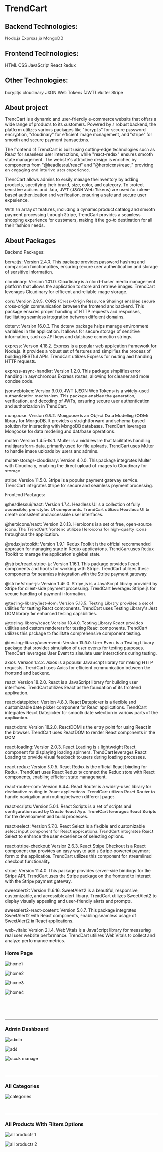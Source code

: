 # TrendCart

## Backend Technologies:
Node.js
Express.js
MongoDB
## Frontend Technologies:
HTML
CSS
JavaScript
React
Redux
## Other Technologies:
bcryptjs
cloudinary
JSON Web Tokens (JWT)
Multer
Stripe

## About project
TrendCart is a dynamic and user-friendly e-commerce website that offers a wide range of products to its customers. Powered by a robust backend, the platform utilizes various packages like "bcryptjs" for secure password encryption, "cloudinary" for efficient image management, and "stripe" for smooth and secure payment transactions.

The frontend of TrendCart is built using cutting-edge technologies such as React for seamless user interactions, while "react-redux" ensures smooth state management. The website's attractive design is enriched by components from "@headlessui/react" and "@heroicons/react," providing an engaging and intuitive user experience.

TrendCart allows admins to easily manage the inventory by adding products, specifying their brand, size, color, and category. To protect sensitive actions and data, JWT (JSON Web Tokens) are used for token-based authentication and verification, ensuring a safe and secure user experience.

With an array of features, including a dynamic product catalog and smooth payment processing through Stripe, TrendCart provides a seamless shopping experience for customers, making it the go-to destination for all their fashion needs.

## About Packages 
Backend Packages:

bcryptjs: Version 2.4.3. This package provides password hashing and comparison functionalities, ensuring secure user authentication and storage of sensitive information.

cloudinary: Version 1.31.0. Cloudinary is a cloud-based media management platform that allows the application to store and retrieve images. TrendCart leverages Cloudinary for efficient and reliable image storage.

cors: Version 2.8.5. CORS (Cross-Origin Resource Sharing) enables secure cross-origin communication between the frontend and backend. This package ensures proper handling of HTTP requests and responses, facilitating seamless integration between different domains.

dotenv: Version 16.0.3. The dotenv package helps manage environment variables in the application. It allows for secure storage of sensitive information, such as API keys and database connection strings.

express: Version 4.18.2. Express is a popular web application framework for Node.js. It provides a robust set of features and simplifies the process of building RESTful APIs. TrendCart utilizes Express for routing and handling HTTP requests.

express-async-handler: Version 1.2.0. This package simplifies error handling in asynchronous Express routes, allowing for cleaner and more concise code.

jsonwebtoken: Version 9.0.0. JWT (JSON Web Tokens) is a widely-used authentication mechanism. This package enables the generation, verification, and decoding of JWTs, ensuring secure user authentication and authorization in TrendCart.

mongoose: Version 6.8.2. Mongoose is an Object Data Modeling (ODM) library for MongoDB. It provides a straightforward and schema-based solution for interacting with MongoDB databases. TrendCart leverages Mongoose for data modeling and database operations.

multer: Version 1.4.5-lts.1. Multer is a middleware that facilitates handling multipart/form-data, primarily used for file uploads. TrendCart uses Multer to handle image uploads by users and admins.

multer-storage-cloudinary: Version 4.0.0. This package integrates Multer with Cloudinary, enabling the direct upload of images to Cloudinary for storage.

stripe: Version 11.5.0. Stripe is a popular payment gateway service. TrendCart integrates Stripe for secure and seamless payment processing.

Frontend Packages:

@headlessui/react: Version 1.7.4. Headless UI is a collection of fully accessible, pre-styled UI components. TrendCart utilizes Headless UI to create consistent and accessible user interfaces.

@heroicons/react: Version 2.0.13. Heroicons is a set of free, open-source icons. The TrendCart frontend utilizes Heroicons for high-quality icons throughout the application.

@reduxjs/toolkit: Version 1.9.1. Redux Toolkit is the official recommended approach for managing state in Redux applications. TrendCart uses Redux Toolkit to manage the application's global state.

@stripe/react-stripe-js: Version 1.16.1. This package provides React components and hooks for working with Stripe. TrendCart utilizes these components for seamless integration with the Stripe payment gateway.

@stripe/stripe-js: Version 1.46.0. Stripe.js is a JavaScript library provided by Stripe for client-side payment processing. TrendCart leverages Stripe.js for secure handling of payment information.

@testing-library/jest-dom: Version 5.16.5. Testing Library provides a set of utilities for testing React components. TrendCart uses Testing Library's Jest DOM library for enhanced testing capabilities.

@testing-library/react: Version 13.4.0. Testing Library React provides utilities and custom renderers for testing React components. TrendCart utilizes this package to facilitate comprehensive component testing.

@testing-library/user-event: Version 13.5.0. User Event is a Testing Library package that provides simulation of user events for testing purposes. TrendCart leverages User Event to simulate user interactions during testing.

axios: Version 1.2.2. Axios is a popular JavaScript library for making HTTP requests. TrendCart uses Axios for efficient communication between the frontend and backend.

react: Version 18.2.0. React is a JavaScript library for building user interfaces. TrendCart utilizes React as the foundation of its frontend application.

react-datepicker: Version 4.8.0. React Datepicker is a flexible and customizable date picker component for React applications. TrendCart integrates React Datepicker for smooth date selection in various parts of the application.

react-dom: Version 18.2.0. ReactDOM is the entry point for using React in the browser. TrendCart uses ReactDOM to render React components in the DOM.

react-loading: Version 2.0.3. React Loading is a lightweight React component for displaying loading spinners. TrendCart leverages React Loading to provide visual feedback to users during loading processes.

react-redux: Version 8.0.5. React Redux is the official React binding for Redux. TrendCart uses React Redux to connect the Redux store with React components, enabling efficient state management.

react-router-dom: Version 6.4.4. React Router is a widely-used library for declarative routing in React applications. TrendCart utilizes React Router to handle navigation and routing between different pages.

react-scripts: Version 5.0.1. React Scripts is a set of scripts and configuration used by Create React App. TrendCart leverages React Scripts for the development and build processes.

react-select: Version 5.7.0. React Select is a flexible and customizable select input component for React applications. TrendCart integrates React Select to enhance the user experience of selecting options.

react-stripe-checkout: Version 2.6.3. React Stripe Checkout is a React component that provides an easy way to add a Stripe-powered payment form to the application. TrendCart utilizes this component for streamlined checkout functionality.

stripe: Version 11.4.0. This package provides server-side bindings for the Stripe API. TrendCart uses the Stripe package on the frontend to interact with the Stripe payment gateway.

sweetalert2: Version 11.6.16. SweetAlert2 is a beautiful, responsive, customizable, and accessible alert library. TrendCart utilizes SweetAlert2 to display visually appealing and user-friendly alerts and prompts.

sweetalert2-react-content: Version 5.0.7. This package integrates SweetAlert2 with React components, enabling seamless usage of SweetAlert2 in React applications.

web-vitals: Version 2.1.4. Web Vitals is a JavaScript library for measuring real user website performance. TrendCart utilizes Web Vitals to collect and analyze performance metrics.

### Home Page
![home1](https://github.com/pavankumar130/TrendCart/assets/122618703/9eb0f4bc-2a9f-4869-b771-2c3472a9cc9a)

![home2](https://github.com/pavankumar130/TrendCart/assets/122618703/6443ae05-003e-4f03-b767-9784b12c2f76)

![home3](https://github.com/pavankumar130/TrendCart/assets/122618703/4e4149e0-6db1-4cd3-9103-6d6a71349ebe)

![home4](https://github.com/pavankumar130/TrendCart/assets/122618703/1f1ea694-c0ec-4e4a-a02e-429a09b14383)

<br><br><br><hr>

### Admin Dashboard
![admin](https://github.com/pavankumar130/TrendCart/assets/122618703/0b361aa3-cca9-4429-b55c-7600b4cf7665)

![add](https://github.com/pavankumar130/TrendCart/assets/122618703/36ed824e-081e-45b1-9fa6-8b5ef33d8205)

![stock manage](https://github.com/pavankumar130/TrendCart/assets/122618703/35c83803-e8e1-4d87-b053-72316f562467)
<br><br><br><hr>
### All Categories
![categories](https://github.com/pavankumar130/TrendCart/assets/122618703/2dae4bb8-1de5-4540-a813-9ebacc345524)
<br><br><br><hr>
### All Products With Filters Options
![all products 1](https://github.com/pavankumar130/TrendCart/assets/122618703/a7077734-62fa-41f1-8f03-3cd9a0ed0dfe)

![all products 2](https://github.com/pavankumar130/TrendCart/assets/122618703/bd208a91-7b1f-4854-aad5-5b88f7218d72)

